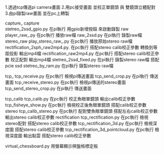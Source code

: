 1.透過tcp傳送pi camera畫面 
2.用pc接受畫面 並校正單鏡頭 與 雙鏡頭立體配對
3.由pi錄製raw畫面 並在pc上轉製


capture_
    capture  
        stetreo_2ssd_gpio.py  在pi執行 用gpio新增按鈕 來啟動錄製
    raw
        player_raw_.py  在pc執行 播放raw檔
        raw_2ssd.py  在pi執行 錄製raw檔
    stereo_raw
        play_stereo_raw_.py  在pc執行 播放原始stereo raw檔
        rectification_2sph_raw2mp4.py. 在pc執行 搭配stereo calib校正參數 轉換到等距投影 輸出mp4檔
        rectification_raw2mp4.py  在pc執行 搭配stereo calib校正參數 校正配對 輸出mp4檔
        stetreo_2ssd_fixed.py  在pi執行 錄製stereo raw檔 搭配pcie ssd
        stetreo_by_ram.py  在pi執行 錄製stereo raw檔 

tcp_
    tcp_receive.py  在pc執行 檢視pi傳送畫面
    tcp_send_crop.py  在pi執行 傳送畫面
    tcp_receive_stereo.py  在pc執行 檢視pi傳送的stereo畫面
    tcp_send_stereo_crop.py  在pi執行 傳送畫面

tcp_calib
    tcp_calib.py  在pc執行 校正魚眼單鏡頭  輸出calib校正參數
    tcp_fisheye_show.py  在pc執行 檢視校正後魚眼單鏡頭 搭配calib校正參數
    stereo
        tcp_calib_stereo.py  在pc執行 配對雙魚眼單鏡頭  搭配左右calib校正參數 輸出stereo calib校正參數
        rectification
            tcp_rectification.py  在pc執行 檢視stereo配對 搭配stereo calib校正參數
            tcp_rectification_3d.py  在pc執行 檢視深度圖 搭配stereo calib校正參數
            tcp_rectification_3d_pointcloud.py  在pc執行 檢視深度圖  輸出點雲 搭配stereo calib校正參數

virtual_chessboard.py  用螢幕顯示棋盤格標定板